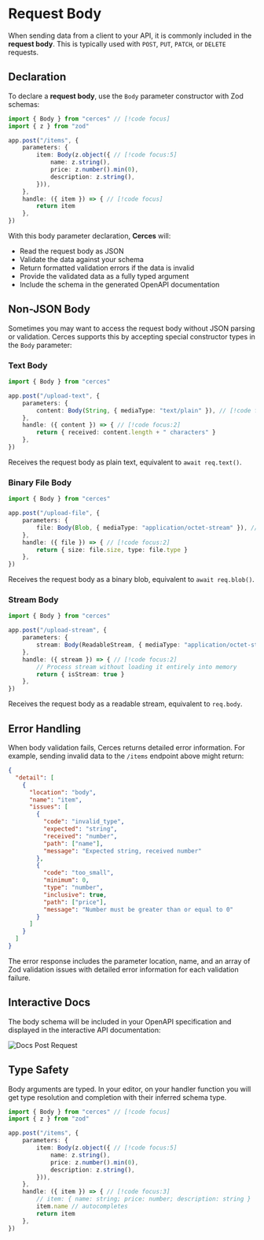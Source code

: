 # Request Body

When sending data from a client to your API, it is commonly included in the **request body**. This is typically used with `POST`, `PUT`, `PATCH`, or `DELETE` requests.

## Declaration

To declare a **request body**, use the `Body` parameter constructor with Zod schemas:

```ts
import { Body } from "cerces" // [!code focus]
import { z } from "zod"

app.post("/items", {
    parameters: {
        item: Body(z.object({ // [!code focus:5]
			name: z.string(),
			price: z.number().min(0),
			description: z.string(),
		})),
    },
    handle: ({ item }) => { // [!code focus]
        return item
    },
})
```

With this body parameter declaration, **Cerces** will:

- Read the request body as JSON
- Validate the data against your schema
- Return formatted validation errors if the data is invalid
- Provide the validated data as a fully typed argument
- Include the schema in the generated OpenAPI documentation

## Non-JSON Body

Sometimes you may want to access the request body without JSON parsing or validation. Cerces supports this by accepting special constructor types in the `Body` parameter:

### Text Body

```ts
import { Body } from "cerces"

app.post("/upload-text", {
    parameters: {
        content: Body(String, { mediaType: "text/plain" }), // [!code focus]
    },
    handle: ({ content }) => { // [!code focus:2]
        return { received: content.length + " characters" }
    },
})
```

Receives the request body as plain text, equivalent to `await req.text()`.

### Binary File Body

```ts
import { Body } from "cerces"

app.post("/upload-file", {
    parameters: {
        file: Body(Blob, { mediaType: "application/octet-stream" }), // [!code focus]
    },
    handle: ({ file }) => { // [!code focus:2]
        return { size: file.size, type: file.type }
    },
})
```

Receives the request body as a binary blob, equivalent to `await req.blob()`.

### Stream Body

```ts
import { Body } from "cerces"

app.post("/upload-stream", {
    parameters: {
        stream: Body(ReadableStream, { mediaType: "application/octet-stream" }), // [!code focus]
    },
    handle: ({ stream }) => { // [!code focus:2]
        // Process stream without loading it entirely into memory
        return { isStream: true }
    },
})
```

Receives the request body as a readable stream, equivalent to `req.body`.

## Error Handling

When body validation fails, Cerces returns detailed error information. For example, sending invalid data to the `/items` endpoint above might return:

```json
{
  "detail": [
    {
      "location": "body",
      "name": "item",
      "issues": [
        {
          "code": "invalid_type",
          "expected": "string",
          "received": "number",
          "path": ["name"],
          "message": "Expected string, received number"
        },
        {
          "code": "too_small",
          "minimum": 0,
          "type": "number",
          "inclusive": true,
          "path": ["price"],
          "message": "Number must be greater than or equal to 0"
        }
      ]
    }
  ]
}
```

The error response includes the parameter location, name, and an array of Zod validation issues with detailed error information for each validation failure.

## Interactive Docs

The body schema will be included in your OpenAPI specification and displayed in the interactive API documentation:

![Docs Post Request](/docspostreq.jpg)

## Type Safety

Body arguments are typed. In your editor, on your handler function you will get type resolution and completion with their inferred schema type.

```ts
import { Body } from "cerces" // [!code focus]
import { z } from "zod"

app.post("/items", {
    parameters: {
        item: Body(z.object({ // [!code focus:5]
			name: z.string(),
			price: z.number().min(0),
			description: z.string(),
		})),
    },
    handle: ({ item }) => { // [!code focus:3]
        // item: { name: string; price: number; description: string }
        item.name // autocompletes
        return item
    },
})
```
